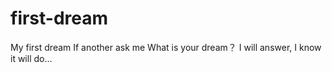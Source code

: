 # first-dream
My first dream
If another ask me What is your dream？
I will answer, I know it will do...

